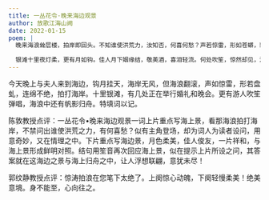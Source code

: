 ```yaml
---
title: 一丛花令·晚来海边观景
author: 放歌江海山阙
date: 2022-01-15
poem: |
  晚来海浪耸层楼，拍岸即回头。不知谁使洪荒力，汝知否，何喜何愁？声若惊雷，形如苍蟒，貌似盘虬。

  银滩十里夜灯柔，更有月如钩。佳人月下姻缘结，敬美酒，喜泪轻流。何处吹笙，惊然却见，浪遏归舟。
---
```


今天晚上与夫人来到海边，钩月挂天，海岸无风，但海浪翻滚，声如惊雷，形若盘虬，连绵不绝，拍打海岸。十里银滩，有几处正在举行婚礼和晚会。更有游人吹笙弹唱，海浪中还有帆影归舟。特填词以记。

陈敦教授点评：一丛花令•晚来海边观景一词上片重点写海上景，看那海浪拍打海岸，不禁问出谁使洪荒之力，有何喜愁？似有主角登场，却为词人为读者设问，用意奇妙，又在情理之中。下片重点写海边景，月色柔美，佳人俊友，一片祥和，与海上景形成鲜明对照。结句用笙音再次回应海上景，似在提示上片所设之问，其答案就在这海边之景与海上归舟之中，让人浮想联翩，意犹未尽！

郭纹静教授点评：惊涛拍浪在您笔下太绝了。上阕惊心动魄，下阕轻慢柔美！绝美意境。身不能至，心向往之。
